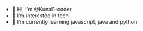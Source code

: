 - 👋 Hi, I’m @Kunal1-coder
- 👀 I’m interested in tech
- 🌱 I’m currently learning javascript, java and python

<!---
Kunal1-coder/Kunal1-coder is a ✨ special ✨ repository because its `README.md` (this file) appears on your GitHub profile.
You can click the Preview link to take a look at your changes.
--->
